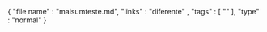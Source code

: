 <!-- METADATA -->
{
"file name" : "maisumteste.md",
"links" :  "diferente" ,
"tags" : [ "" ],
"type" : "normal"
}
<!-- /METADATA -->

